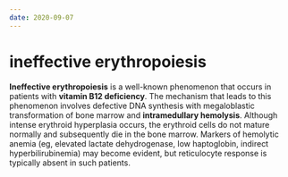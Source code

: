 ```yaml
---
date: 2020-09-07
---
```


# ineffective erythropoiesis

<!-- ineffective epo is, cause, labs -->

**Ineffective erythropoiesis** is a well-known phenomenon that occurs in patients with **vitamin B12 deficiency**.  The mechanism that leads to this phenomenon involves defective DNA synthesis with megaloblastic transformation of bone marrow and **intramedullary hemolysis**.  Although intense erythroid hyperplasia occurs, the erythroid cells do not mature normally and subsequently die in the bone marrow.  Markers of hemolytic anemia (eg, elevated lactate dehydrogenase, low haptoglobin, indirect hyperbilirubinemia) may become evident, but reticulocyte response is typically absent in such patients.
